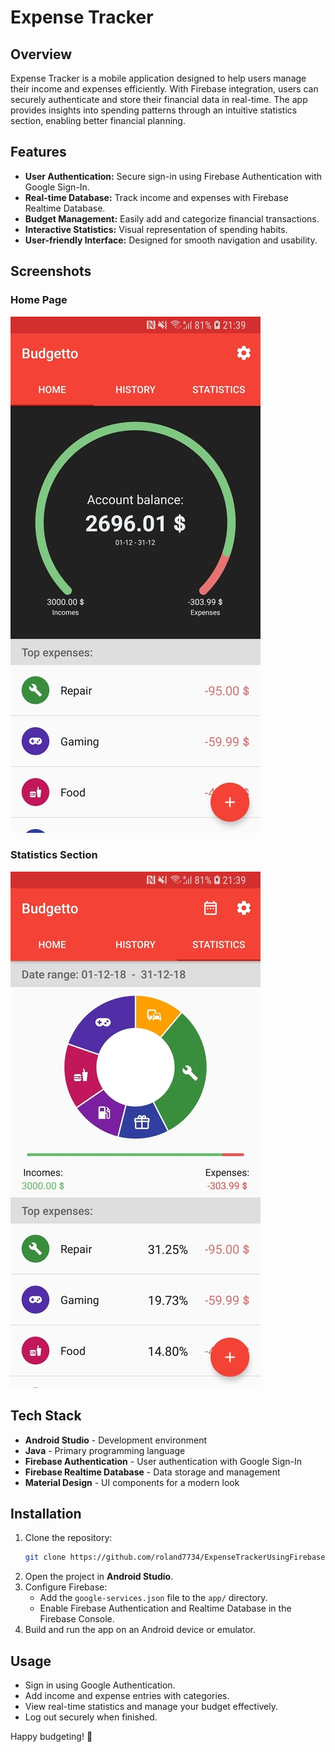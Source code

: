 # Expense Tracker

## Overview
Expense Tracker is a mobile application designed to help users manage their income and expenses efficiently. With Firebase integration, users can securely authenticate and store their financial data in real-time. The app provides insights into spending patterns through an intuitive statistics section, enabling better financial planning.

## Features
- **User Authentication:** Secure sign-in using Firebase Authentication with Google Sign-In.
- **Real-time Database:** Track income and expenses with Firebase Realtime Database.
- **Budget Management:** Easily add and categorize financial transactions.
- **Interactive Statistics:** Visual representation of spending habits.
- **User-friendly Interface:** Designed for smooth navigation and usability.

## Screenshots
### Home Page
![Home Page](readme_assets/1.jpg)

### Statistics Section
![Statistics Section](readme_assets/2.jpg)

## Tech Stack
- **Android Studio** - Development environment
- **Java** - Primary programming language
- **Firebase Authentication** - User authentication with Google Sign-In
- **Firebase Realtime Database** - Data storage and management
- **Material Design** - UI components for a modern look

## Installation
1. Clone the repository:
   ```sh
   git clone https://github.com/roland7734/ExpenseTrackerUsingFirebase.git
   ```
2. Open the project in **Android Studio**.
3. Configure Firebase:
   - Add the `google-services.json` file to the `app/` directory.
   - Enable Firebase Authentication and Realtime Database in the Firebase Console.
4. Build and run the app on an Android device or emulator.

## Usage
- Sign in using Google Authentication.
- Add income and expense entries with categories.
- View real-time statistics and manage your budget effectively.
- Log out securely when finished.

Happy budgeting! 🎯

